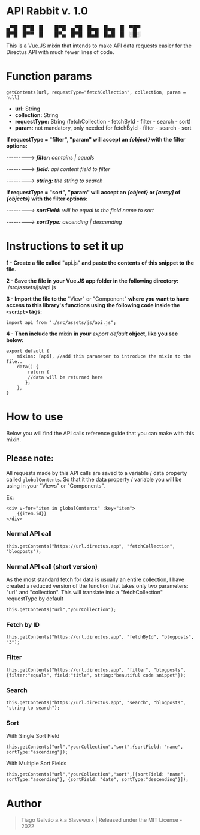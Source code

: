 # API Rabbit v. 1.0

▄▀█ █▀█ █   █▀█ ▄▀█ █▄▄ █▄▄ █ ▀█▀                  
█▀█ █▀▀ █   █▀▄ █▀█ █▄█ █▄█ █ ░█░  


This is a Vue.JS mixin that intends to make API data requests easier for the Directus API with much fewer lines of code.

# Function params

    getContents(url, requestType="fetchCollection", collection, param = null)

- **url:** String
-   **collection:** String
-   **requestType:** String (fetchCollection - fetchById - filter - search - sort)
-   **param:** not mandatory, only needed for fetchById - filter - search - sort

**If requestType = "filter",  "param" will accept an _{object}_ with the filter options:**

---------> ***filter:*** _contains | equals_

---------> ***field:*** _api content field to filter_

---------> ***string:*** _the string to search_

**If requestType = "sort", "param" will accept an *{object}* or *[array]* of *{objects}* with the filter options:**

_---------> ***sortField:*** will be equal to the field name to sort_

_---------> ***sortType:*** ascending | descending_

# **Instructions to set it up**

**1 - Create a file called** "api.js" **and paste the contents of this snippet to the file.**

**2 - Save the file in your Vue.JS app folder in the following directory:** ./src/assets/js/api.js

**3 - Import the file to the** "View" or "Component" **where you want to have access to this library's functions using the following code inside the `<script>` tags:**

    import api from "./src/assets/js/api.js";

**4 - Then include the** mixin **in your** *export default* **object, like you see below:**

    export default { 
	    mixins: [api], //add this parameter to introduce the mixin to the file.. 
	    data() { 
		    return {
		    //data will be returned here
		   }; 
		}, 
	}


# **How to use**

Below you will find the API calls reference guide that you can make with this mixin.

## Please note:
All requests made by this API calls are saved to a variable / data property called `globalContents`.
So that it the data property / variable you will be using in your "Views" or "Components".

Ex:
```
<div v-for="item in globalContents" :key="item">
	{{item.id}}
</div>
```

### Normal API call

    this.getContents("https://url.directus.app", "fetchCollection", "blogposts");

### Normal API call (short version)

As the most standard fetch for data is usually an entire collection, I have created a reduced version of the function that takes only two parameters: "url" and "collection". This will translate into a "fetchCollection" requestType by default

    this.getContents("url","yourCollection");


### Fetch by ID

    this.getContents("https://url.directus.app", "fetchById", "blogposts", "3");


### Filter

    this.getContents("https://url.directus.app", "filter", "blogposts", {filter:"equals", field:"title", string:"beautiful code snippet"});

### Search

    this.getContents("https://url.directus.app", "search", "blogposts", "string to search");

### Sort
With Single Sort Field

    this.getContents("url","yourCollection","sort",{sortField: "name", sortType:"ascending"});

With Multiple Sort Fields

    this.getContents("url","yourCollection","sort",[{sortField: "name", sortType:"ascending"}, {sortField: "date", sortType:"descending"}]);

# **Author**

> Tiago Galvão a.k.a Slaveworx
> | Released under the MIT License - 2022
